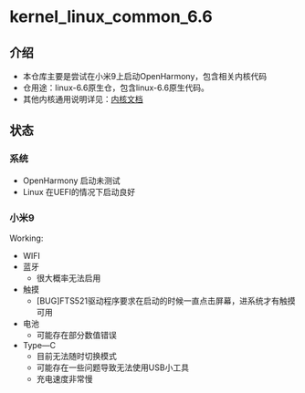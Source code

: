 # kernel_linux_common_6.6

## 介绍
* 本仓库主要是尝试在小米9上启动OpenHarmony，包含相关内核代码
* 仓用途：linux-6.6原生仓，包含linux-6.6原生代码。
* 其他内核通用说明详见：[内核文档](https://gitee.com/openharmony/docs/blob/master/zh-cn/device-dev/kernel/Readme-CN.md)
## 状态
### 系统
* OpenHarmony 启动未测试
* Linux 在UEFI的情况下启动良好
### 小米9
Working:

* WIFI
* 蓝牙
  * 很大概率无法启用
* 触摸
  * [BUG]FTS521驱动程序要求在启动的时候一直点击屏幕，进系统才有触摸可用  
* 电池
  * 可能存在部分数值错误
* Type—C
  * 目前无法随时切换模式
  * 可能存在一些问题导致无法使用USB小工具
  * 充电速度非常慢    
